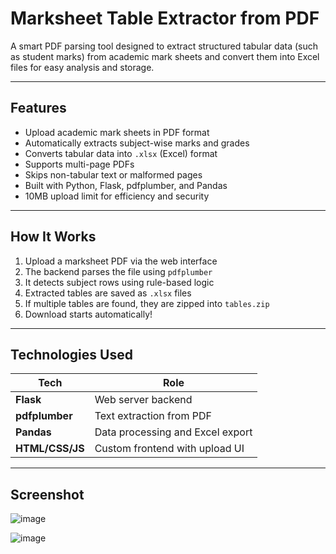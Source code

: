 #  Marksheet Table Extractor from PDF

A smart PDF parsing tool designed to extract structured tabular data (such as student marks) from academic mark sheets and convert them into Excel files for easy analysis and storage.

---

##  Features

- Upload academic mark sheets in PDF format
- Automatically extracts subject-wise marks and grades
- Converts tabular data into `.xlsx` (Excel) format
- Supports multi-page PDFs
- Skips non-tabular text or malformed pages
- Built with Python, Flask, pdfplumber, and Pandas
- 10MB upload limit for efficiency and security

---

## How It Works

1. Upload a marksheet PDF via the web interface
2. The backend parses the file using `pdfplumber`
3. It detects subject rows using rule-based logic
4. Extracted tables are saved as `.xlsx` files
5. If multiple tables are found, they are zipped into `tables.zip`
6. Download starts automatically!

---

##  Technologies Used

| Tech           | Role                                |
|----------------|-------------------------------------|
| **Flask**      | Web server backend                  |
| **pdfplumber** | Text extraction from PDF            |
| **Pandas**     | Data processing and Excel export    |
| **HTML/CSS/JS**| Custom frontend with upload UI      |

---

## Screenshot


![image](https://github.com/user-attachments/assets/04366103-c317-4df2-82c6-e0f09e012f68)

![image](https://github.com/user-attachments/assets/6c02b017-cd12-46d9-90d8-0ad31d18d7bb)



